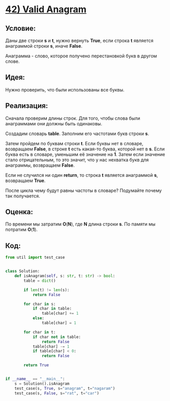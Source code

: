 # [**42) Valid Anagram**](https://leetcode.com/problems/valid-anagram/description/)

## **Условие:**

Даны две строки **s** и **t**, нужно вернуть **True**, если строка **t** является анаграммой строки **s**, иначе **False**.

Анаграмма - слово, которое получено перестановкой букв в другом слове.

## **Идея:**

Нужно проверить, что были использованы все буквы.

## **Реализация:**

Сначала проверим длины строк. Для того, чтобы слова были анаграммами они должны быть одинаковы.

Создадим словарь **table**. Заполним его частотами букв строки **s**.

Затем пройдем по буквам строки **t**. Если буквы нет в словаре, возвращаем **False**, в строке **t** есть какая-то буква, которой нет в **s**. Если буква есть в словаре, уменьшим её значение на **1**. Затем если значение стало отрицательным, то это значит, что у нас нехватка букв для анаграммы, возвращаем **False**.

Если не случился ни один **return**, то строка **t** является анаграммой **s**, возвращаем **True**.



После цикла чему будут равны частоты в словаре? Подумайте почему так получается.



## **Оценка:**

По времени мы затратим **O**(**N**), где **N** длина строки **s**. По памяти мы потратим **O**(**1**).

## Код:
```python
from util import test_case


class Solution:
    def isAnagram(self, s: str, t: str) -> bool:
        table = dict()

        if len(t) != len(s):
            return False

        for char in s:
            if char in table:
                table[char] += 1
            else:
                table[char] = 1

        for char in t:
            if char not in table:
                return False
            table[char] -= 1
            if table[char] < 0:
                return False

        return True


if __name__ == "__main__":
    s = Solution().isAnagram
    test_case(s, True, s="anagram", t="nagaram")
    test_case(s, False, s="rat", t="car")

```

